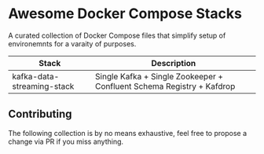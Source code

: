 # Awesome Docker Compose Stacks
A curated collection of Docker Compose files that simplify setup of environemnts for a varaity of purposes.


| Stack | Description |
| --- | --- |
| kafka-data-streaming-stack | Single Kafka + Single Zookeeper + Confluent Schema Registry + Kafdrop |


## Contributing
The following collection is by no means exhaustive, feel free to propose a change via PR if you miss anything.

